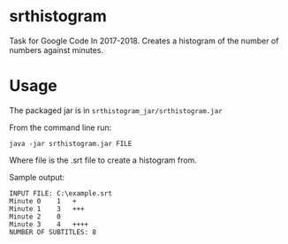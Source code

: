 # srthistogram
Task for Google Code In 2017-2018. Creates a histogram of the number of numbers against
minutes.
# Usage
The packaged jar is in `srthistogram_jar/srthistogram.jar`

From the command line run:

`java -jar srthistogram.jar FILE`

Where file is the .srt file to create a histogram from.

Sample output:
```
INPUT FILE: C:\example.srt
Minute 0    1   +
Minute 1    3   +++
Minute 2    0   
Minute 3    4   ++++
NUMBER OF SUBTITLES: 8
```
